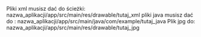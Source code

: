 Pliki xml musisz dać do ścieżki: nazwa_aplikacji/app/src/main/res/drawable/tutaj_xml
pliki java musisz dać do : nazwa_aplikacji/app/src/main/java/com/example/tutaj_java
Plik jpg do: nazwa_aplikacji/app/src/main/res/drawable/tutaj_jpg
